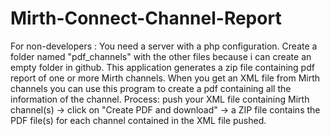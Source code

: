 # Mirth-Connect-Channel-Report
For non-developers : You need a server with a php configuration.
Create a folder named "pdf_channels" with the other files because i can create an empty folder in github.
This application generates a zip file containing pdf report of one or more Mirth channels.
When you get an XML file from Mirth channels you can use this program to create a pdf containing all the information of the channel.
Process: push your XML file containing Mirth channel(s) -> click on "Create PDF and download" -> a ZIP file contains the PDF file(s) for each channel contained in the XML file pushed.
